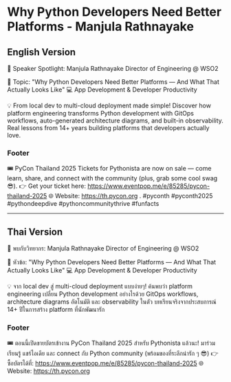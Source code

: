 # Why Python Developers Need Better Platforms - Manjula Rathnayake

## English Version

🎤 Speaker Spotlight: Manjula Rathnayake
Director of Engineering @ WSO2

📌 Topic: "Why Python Developers Need Better Platforms — And What That Actually Looks Like"
💻 App Development & Developer Productivity

💡 From local dev to multi-cloud deployment made simple! Discover how platform engineering transforms Python development with GitOps workflows, auto-generated architecture diagrams, and built-in observability. Real lessons from 14+ years building platforms that developers actually love.


### Footer

🎟️ PyCon Thailand 2025 Tickets for Pythonista are now on sale — come learn, share, and connect with the community (plus, grab some cool swag 😎).
👉 Get your ticket here: https://www.eventpop.me/e/85285/pycon-thailand-2025
🌐 Website: https://th.pycon.org 
.
#pyconth #pyconth2025 #pythondeepdive #pythoncommunitythrive #funfacts

---

## Thai Version

🎤 พบกับวิทยากร: Manjula Rathnayake
Director of Engineering @ WSO2

📌 หัวข้อ: "Why Python Developers Need Better Platforms — And What That Actually Looks Like"
💻 App Development & Developer Productivity

💡 จาก local dev สู่ multi-cloud deployment แบบง่ายๆ! ค้นพบว่า platform engineering เปลี่ยน Python development อย่างไรด้วย GitOps workflows, architecture diagrams อัตโนมัติ และ observability ในตัว บทเรียนจริงจากประสบการณ์ 14+ ปีในการสร้าง platform ที่นักพัฒนารัก


### Footer

🎟️ ตอนนี้เปิดขายบัตรเข้างาน PyCon Thailand 2025 สำหรับ Pythonista แล้วนะ!
มาร่วมเรียนรู้ แชร์ไอเดีย และ connect กับ Python community (พร้อมของที่ระลึกน่ารัก ๆ 😎)
👉 ซื้อบัตรได้ที่: https://www.eventpop.me/e/85285/pycon-thailand-2025
🌐 Website: https://th.pycon.org